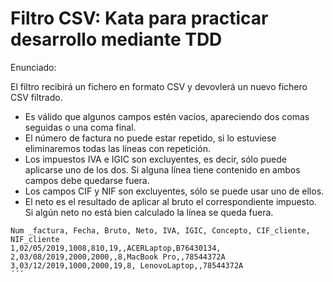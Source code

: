 # Filtro CSV: Kata para practicar desarrollo mediante TDD

Enunciado:

El filtro recibirá un fichero en formato CSV y devovlerá un nuevo fichero CSV filtrado.

- Es válido que algunos campos estén vacíos, apareciendo dos comas seguidas o una coma final. 
- El número de factura no puede estar repetido, si lo estuviese eliminaremos todas las líneas con repetición.
- Los impuestos IVA e IGIC son excluyentes, es decir, sólo puede aplicarse uno de los dos. Si alguna línea tiene contenido en ambos campos debe quedarse fuera.
- Los campos CIF y NIF son excluyentes, sólo se puede usar uno de ellos.
- El neto es el resultado de aplicar al bruto el correspondiente impuesto. Si algún neto no está bien calculado la línea se queda fuera.

```
Num _factura, Fecha, Bruto, Neto, IVA, IGIC, Concepto, CIF_cliente, NIF_cliente
1,02/05/2019,1008,810,19,,ACERLaptop,B76430134,
2,03/08/2019,2000,2000,,8,MacBook Pro,,78544372A
3,03/12/2019,1000,2000,19,8, LenovoLaptop,,78544372A
´´´
